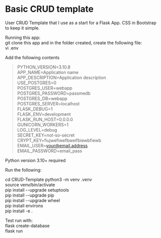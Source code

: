 # Basic CRUD template

User CRUD Template that I use as a start for a Flask App.
CSS in Bootstrap to keep it simple.  

Running this app:  
git clone this app and in the folder created, create the following file:  
vi .env  

Add the following contents
>PYTHON_VERSION=3.10.8  
APP_NAME=Application name  
APP_DESCRIPTION=Application description  
USE_POSTGRES=0  
POSTGRES_USER=webapp  
POSTGRES_PASSWORD=passmedb  
POSTGRES_DB=webapp  
POSTGRES_SERVER=localhost  
FLASK_DEBUG=1  
FLASK_ENV=development  
FLASK_RUN_HOST=0.0.0.0  
GUNICORN_WORKERS=1  
LOG_LEVEL=debug  
SECRET_KEY=not-so-secret  
CRYPT_KEY=fiujwefiwefbweifbiewbfiewb  
EMAIL_USER=<your@email.address>  
EMAIL_PASSWORD=email_pass  

Python version 3.10+ required  

Run the following:  

cd CRUD-Template
python3 -m venv .venv  
source venv/bin/activate  
pip install --upgrade setuptools  
pip install --upgrade pip  
pip install --upgrade wheel  
pip install environs  
pip install -e .  

Test run with:  
flask create-database  
flask run  
